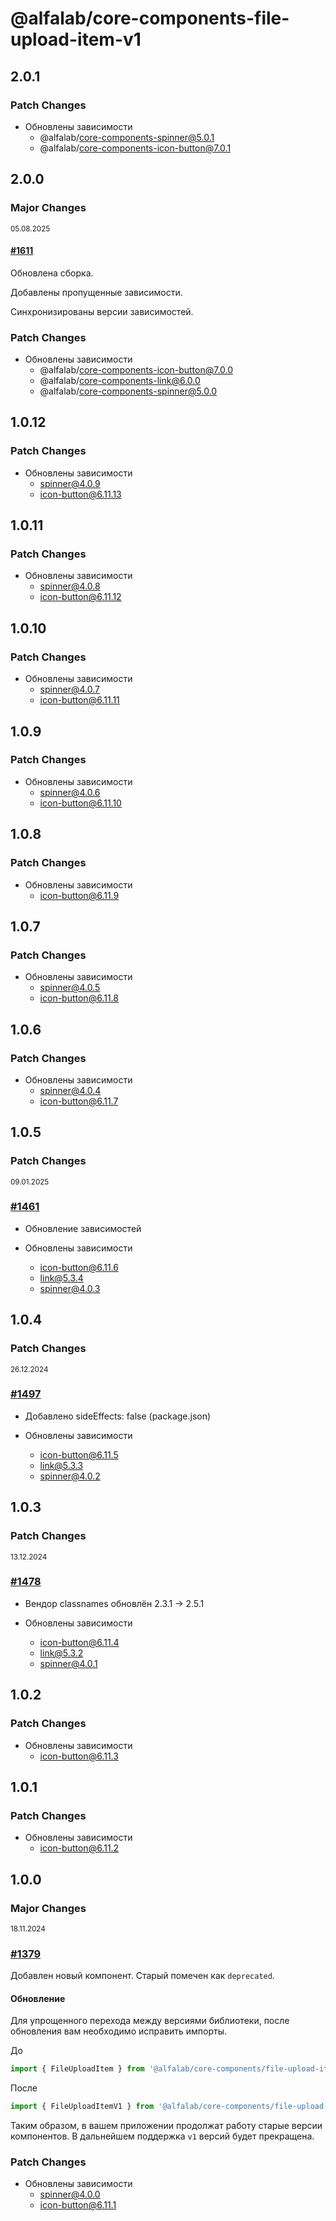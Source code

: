 # @alfalab/core-components-file-upload-item-v1

## 2.0.1

### Patch Changes

-   Обновлены зависимости
    -   @alfalab/core-components-spinner@5.0.1
    -   @alfalab/core-components-icon-button@7.0.1

## 2.0.0

### Major Changes

<sup><time>05.08.2025</time></sup>

#### [#1611](https://github.com/core-ds/core-components/pull/1611)

Обновлена сборка.

Добавлены пропущенные зависимости.

Синхронизированы версии зависимостей.

### Patch Changes

-   Обновлены зависимости
    -   @alfalab/core-components-icon-button@7.0.0
    -   @alfalab/core-components-link@6.0.0
    -   @alfalab/core-components-spinner@5.0.0

## 1.0.12

### Patch Changes

-   Обновлены зависимости
    -   spinner@4.0.9
    -   icon-button@6.11.13

## 1.0.11

### Patch Changes

-   Обновлены зависимости
    -   spinner@4.0.8
    -   icon-button@6.11.12

## 1.0.10

### Patch Changes

-   Обновлены зависимости
    -   spinner@4.0.7
    -   icon-button@6.11.11

## 1.0.9

### Patch Changes

-   Обновлены зависимости
    -   spinner@4.0.6
    -   icon-button@6.11.10

## 1.0.8

### Patch Changes

-   Обновлены зависимости
    -   icon-button@6.11.9

## 1.0.7

### Patch Changes

-   Обновлены зависимости
    -   spinner@4.0.5
    -   icon-button@6.11.8

## 1.0.6

### Patch Changes

-   Обновлены зависимости
    -   spinner@4.0.4
    -   icon-button@6.11.7

## 1.0.5

### Patch Changes

<sup><time>09.01.2025</time></sup>

### [#1461](https://github.com/core-ds/core-components/pull/1461)

-   Обновление зависимостей

-   Обновлены зависимости
    -   icon-button@6.11.6
    -   link@5.3.4
    -   spinner@4.0.3

## 1.0.4

### Patch Changes

<sup><time>26.12.2024</time></sup>

### [#1497](https://github.com/core-ds/core-components/pull/1497)

-   Добавлено sideEffects: false (package.json)

-   Обновлены зависимости
    -   icon-button@6.11.5
    -   link@5.3.3
    -   spinner@4.0.2

## 1.0.3

### Patch Changes

<sup><time>13.12.2024</time></sup>

### [#1478](https://github.com/core-ds/core-components/pull/1478)

-   Вендор classnames обновлён 2.3.1 -> 2.5.1

-   Обновлены зависимости
    -   icon-button@6.11.4
    -   link@5.3.2
    -   spinner@4.0.1

## 1.0.2

### Patch Changes

-   Обновлены зависимости
    -   icon-button@6.11.3

## 1.0.1

### Patch Changes

-   Обновлены зависимости
    -   icon-button@6.11.2

## 1.0.0

### Major Changes

<sup><time>18.11.2024</time></sup>

### [#1379](https://github.com/core-ds/core-components/pull/1379)

Добавлен новый компонент. Старый помечен как `deprecated`.

#### Обновление

Для упрощенного перехода между версиями библиотеки, после обновления вам необходимо исправить импорты.

До

```js
import { FileUploadItem } from '@alfalab/core-components/file-upload-item';
```

После

```js
import { FileUploadItemV1 } from '@alfalab/core-components/file-upload-item-v1';
```

Таким образом, в вашем приложении продолжат работу старые версии компонентов.
В дальнейшем поддержка `v1` версий будет прекращена.

### Patch Changes

-   Обновлены зависимости
    -   spinner@4.0.0
    -   icon-button@6.11.1
